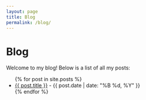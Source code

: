 ```yaml
---
layout: page
title: Blog
permalink: /blog/
---
```



# Blog

Welcome to my blog! Below is a list of all my posts:

<ul>
  {% for post in site.posts %}
    <li>
      <a href="{{ post.url }}">{{ post.title }}</a> - {{ post.date | date: "%B %d, %Y" }}
    </li>
  {% endfor %}
</ul>
